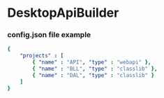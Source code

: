 # DesktopApiBuilder

### config.json file example

```yaml
{
    "projects" : [
        { "name" : "API", "type" : "webapi" },
        { "name" : "BLL", "type" : "classlib" },
        { "name" : "DAL", "type" : "classlib" }
    ]
}
